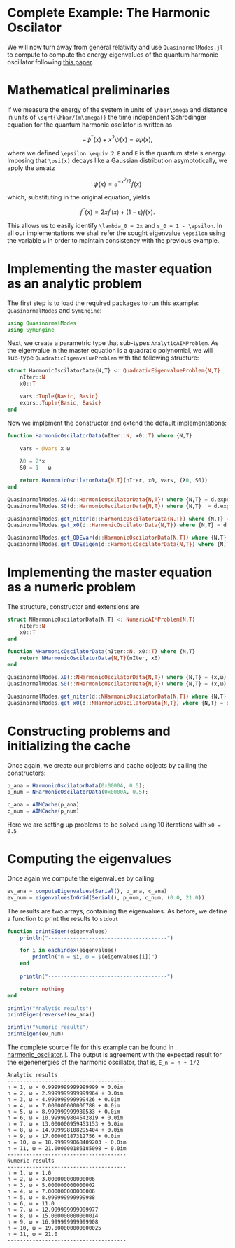 # Complete Example: The Harmonic Oscilator

We will now turn away from general relativity and use `QuasinormalModes.jl` to compute to compute the energy eigenvalues of the quantum harmonic oscillator following [this paper](https://arxiv.org/abs/1111.5024).

# Mathematical preliminaries

If we measure the energy of the system in units of ``\hbar\omega`` and distance in units of ``\sqrt{\hbar/(m\omega)}`` the time independent Schrödinger equation for the quantum harmonic oscilator is written as

```math
-\psi^{\prime\prime}(x) + x^2\psi(x) = \epsilon\psi(x),
```
where we defined ``\epsilon \equiv 2 E`` and ``E`` is the quantum state's energy. Imposing that ``\psi(x)`` decays like a Gaussian distribution asymptotically, we apply the ansatz

```math
\psi(x) = e^{-x^2/2}f(x)
```
which, substituting in the original equation, yields

```math
f^{\prime\prime}(x) = 2 x f^\prime(x) + (1-\epsilon)f(x).
```

This allows us to easily identify ``\lambda_0 = 2x`` and ``s_0 = 1 - \epsilon``. In all our implementations we shall refer the sought eigenvalue ``\epsilon`` using the variable `ω` in order to maintain consistency with the previous example.

# Implementing the master equation as an analytic problem

The first step is to load the required packages to run this example: `QuasinormalModes` and `SymEngine`:

```julia
using QuasinormalModes
using SymEngine
```

Next, we create a parametric type that sub-types `AnalyticAIMProblem`. As the eigenvalue in the master equation is a quadratic polynomial, we will sub-type `QuadraticEigenvalueProblem` with the following structure:

```julia
struct HarmonicOscilatorData{N,T} <: QuadraticEigenvalueProblem{N,T}
    nIter::N
    x0::T

    vars::Tuple{Basic, Basic}
    exprs::Tuple{Basic, Basic}
end
```
Now we implement the constructor and extend the default implementations:

```julia
function HarmonicOscilatorData(nIter::N, x0::T) where {N,T}
	
    vars = @vars x ω

    λ0 = 2*x
    S0 = 1 - ω

    return HarmonicOscilatorData{N,T}(nIter, x0, vars, (λ0, S0))
end

QuasinormalModes.λ0(d::HarmonicOscilatorData{N,T}) where {N,T} = d.exprs[1]
QuasinormalModes.S0(d::HarmonicOscilatorData{N,T}) where {N,T}  = d.exprs[2]

QuasinormalModes.get_niter(d::HarmonicOscilatorData{N,T}) where {N,T} = d.nIter
QuasinormalModes.get_x0(d::HarmonicOscilatorData{N,T}) where {N,T} = d.x0

QuasinormalModes.get_ODEvar(d::HarmonicOscilatorData{N,T}) where {N,T} = d.vars[1]
QuasinormalModes.get_ODEeigen(d::HarmonicOscilatorData{N,T}) where {N,T} = d.vars[2]
```

# Implementing the master equation as a numeric problem

The structure, constructor and extensions are

```julia
struct NHarmonicOscilatorData{N,T} <: NumericAIMProblem{N,T}
    nIter::N
    x0::T
end

function NHarmonicOscilatorData(nIter::N, x0::T) where {N,T}
    return NHarmonicOscilatorData{N,T}(nIter, x0)
end

QuasinormalModes.λ0(::NHarmonicOscilatorData{N,T}) where {N,T} = (x,ω) -> 2*x
QuasinormalModes.S0(::NHarmonicOscilatorData{N,T}) where {N,T} = (x,ω) -> 1 - ω + x - x

QuasinormalModes.get_niter(d::NHarmonicOscilatorData{N,T}) where {N,T} = d.nIter
QuasinormalModes.get_x0(d::NHarmonicOscilatorData{N,T}) where {N,T} = d.x0
```

# Constructing problems and initializing the cache

Once again, we create our problems and cache objects by calling the constructors:

```julia
p_ana = HarmonicOscilatorData(0x0000A, 0.5);
p_num = NHarmonicOscilatorData(0x0000A, 0.5);

c_ana = AIMCache(p_ana)
c_num = AIMCache(p_num)
```

Here we are setting up problems to be solved using 10 iterations with `x0 = 0.5`

# Computing the eigenvalues

Once again we compute the eigenvalues by calling

```julia
ev_ana = computeEigenvalues(Serial(), p_ana, c_ana)
ev_num = eigenvaluesInGrid(Serial(), p_num, c_num, (0.0, 21.0))
```

The results are two arrays, containing the eigenvalues. As before, we define a function to print the results to `stdout`

```julia
function printEigen(eigenvalues)
    println("--------------------------------------")

    for i in eachindex(eigenvalues)
        println("n = $i, ω = $(eigenvalues[i])")
    end
    
    println("--------------------------------------")

    return nothing
end

println("Analytic results")
printEigen(reverse!(ev_ana))

println("Numeric results")
printEigen(ev_num)
```

The complete source file for this example can be found in [harmonic_oscilator.jl](https://github.com/lucass-carneiro/QuasinormalModes.jl/blob/master/examples/harmonic_oscilator.jl). The output is agreement with the expected result for the eigenenergies of the harmonic oscillator, that is, ``E_n = n + 1/2``

```
Analytic results
--------------------------------------
n = 1, ω = 0.9999999999999999 + 0.0im
n = 2, ω = 2.9999999999999964 + 0.0im
n = 3, ω = 4.999999999999426 + 0.0im
n = 4, ω = 7.000000000006788 + 0.0im
n = 5, ω = 8.999999999980533 + 0.0im
n = 6, ω = 10.999999804542819 + 0.0im
n = 7, ω = 13.000000959453153 + 0.0im
n = 8, ω = 14.999998108295404 + 0.0im
n = 9, ω = 17.00000187312756 + 0.0im
n = 10, ω = 18.999999068409203 - 0.0im
n = 11, ω = 21.000000186185098 + 0.0im
--------------------------------------
Numeric results
--------------------------------------
n = 1, ω = 1.0
n = 2, ω = 3.000000000000006
n = 3, ω = 5.000000000000002
n = 4, ω = 7.000000000000006
n = 5, ω = 8.999999999999988
n = 6, ω = 11.0
n = 7, ω = 12.999999999999977
n = 8, ω = 15.000000000000014
n = 9, ω = 16.999999999999908
n = 10, ω = 19.000000000000025
n = 11, ω = 21.0
--------------------------------------
```

